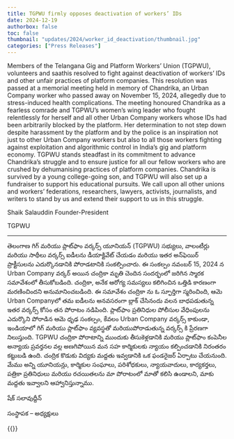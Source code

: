 ```yaml
---
title: TGPWU firmly opposes deactivation of workers’ IDs
date: 2024-12-19
authorbox: false
toc: false
thumbnail: "updates/2024/worker_id_deactivation/thumbnail.jpg"
categories: ["Press Releases"]
---
```


Members of the Telangana Gig and Platform Workers’ Union (TGPWU), volunteers and saathis resolved to fight against deactivation of workers’ IDs and other unfair practices of platform companies. This resolution was passed at a memorial meeting held in memory of Chandrika, an Urban Company worker who passed away on November 15, 2024, allegedly due to stress-induced health complications. <!--more--> The meeting honoured Chandrika as a fearless comrade and TGPWU’s women’s wing leader who fought relentlessly for herself and all other Urban Company workers whose IDs had been arbitrarily blocked by the platform. Her determination to not step down despite harassment by the platform and by the police is an inspiration not just to other Urban Company workers but also to all those workers fighting against exploitation and algorithmic control in India’s gig and platform economy. TGPWU stands steadfast in its commitment to advance Chandrika’s struggle and to ensure justice for all our fellow workers who are crushed by dehumanising practices of platform companies. Chandrika is survived by a young college-going son, and TGPWU will also set up a fundraiser to support his educational pursuits. We call upon all other unions and workers’ federations, researchers, lawyers, activists, journalists, and writers to stand by us and extend their support to us in this struggle.

Shaik Salauddin
Founder-President

TGPWU

---

తెలంగాణ గిగ్ మరియు ప్లాట్‌ఫాం వర్కర్స్ యూనియన్ (TGPWU) సభ్యులు, వాలంటీర్లు మరియు సాథీలు వర్కర్స్‌ ఐడీలను డీయాక్టివేట్ చేయడం మరియు ఇతర అన్‌ఫెయిర్ ప్రాక్టీసులను ఎదుర్కొనడానికి పోరాడటానికి సంకల్పించారు. ఈ సంకల్పం నవంబర్ 15, 2024 న Urban Company వర్కర్ అయిన చంద్రికా మృతి చెందిన సందర్భంలో జరిగిన స్మారక సమావేశంలో తీసుకోబడింది. చంద్రికా, అనేక ఆరోగ్య సమస్యలు కలిగించిన ఒత్తిడి కారణంగా మరణించిందని అనుమానించబడింది. ఈ సమావేశం చంద్రికా ను ఓ స్ఫూర్తిగా  స్మరించింది, ఆమె Urban Companyలో తమ ఐడీలను అనవసరంగా బ్లాక్ చేసినందు వలన బాధపడుతున్న ఇతర వర్కర్స్ కోసం తన పోరాటం నడిపింది.  ప్లాట్‌ఫాం ప్రతినిధుల పోలీసుల వేధింపులను ఎదుర్కొని పోరాడిన ఆమె ధృఢ సంకల్పం, కేవలం Urban Company వర్కర్స్ కాకుండా, ఇండియాలో గిగ్ మరియు ప్లాట్‌ఫాం వ్యవస్థతో మరియుపోరాడుతున్న  వర్కర్స్ కి ప్రేరణగా నిలుస్తుంది. TGPWU చంద్రికా పోరాటాన్ని ముందుకు తీసుకెళ్లడానికి మరియు ప్లాట్‌ఫాం కంపెనీల అన్యాయ ప్రవర్తనల వల్ల అణగిపోయిన మన సహ కార్మికులకు న్యాయం కల్పించడానికి నిరంతరం కట్టుబడి ఉంది. చంద్రిక కొడుకు విద్యకు మద్దతు ఇవ్వడానికి ఒక ఫండరైజర్ ఏర్పాటు చేయనుంది. మేము అన్ని యూనియన్లు, కార్మికుల సంఘాలు, పరిశోధకులు, న్యాయవాదులు, కార్యకర్తలు, పత్రికా ప్రతినిధులు మరియు రచయితలను మా పోరాటంలో మాతో కలిసి ఉండాలని, మాకు మద్దతు ఇవ్వాలని ఆహ్వానిస్తున్నాము.

షేక్  సలావుద్దీన్ 

సంస్థాపక – అధ్యక్షులు 


{{<pdf url="press_note.pdf" >}}